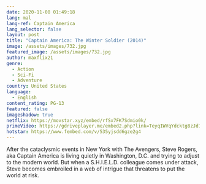 ```yaml
---
date: 2020-11-08 01:49:18
lang: mal
lang-ref: Captain America
lang_selector: false
layout: post
title: "Captain America: The Winter Soldier (2014)"
image: /assets/images/732.jpg
featured_image: /assets/images/732.jpg
author: maxflix21
genre:
  - Action
  - Sci-Fi
  - Adventure
country: United States
language:
  - English
content_rating: PG-13
featured: false
imageshadow: true
netflix: https://movstar.xyz/embed/rfSx7FK7Sdmio0k/
primeVideo: https://gdriveplayer.me/embed2.php?link=TeyqIWVqYdcktg8zJd1ycQvv5G7MXhhBpc2niVYAWRYgxtuWpw20Q3l4ugfZWkFZONBC05zhduQ3KI9hCucT1ohjGfnMk4i8RM6idvkmBCAx%252BkMW%252FWdYZdgG18Zt31wXtdA4X%252FAOtK1detyFGdnHuLY%252FuEV3%252BXj%252BP6dCPxR3YdAuMWhZs704Ti52DWiucUVUg%253D
hotstar: https://www.fembed.com/v/535yjsdd6gze2g4
---
```

After the cataclysmic events in New York with The Avengers, Steve Rogers, aka Captain America is living quietly in Washington, D.C. and trying to adjust to the modern world. But when a S.H.I.E.L.D. colleague comes under attack, Steve becomes embroiled in a web of intrigue that threatens to put the world at risk.